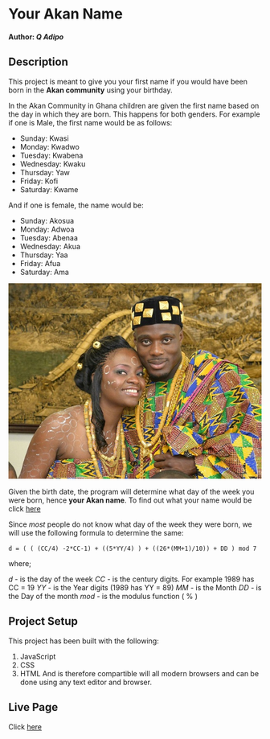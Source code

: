# Your Akan Name

#### Author: *Q Adipo*


## Description
This project is meant to give you your first name if you would have been born in the **Akan community** using your birthday.

In the Akan Community in Ghana children are given the first name based on the day in which they are born. This happens for both genders. For example if one is Male, the first name would be as follows:

- Sunday: Kwasi
- Monday: Kwadwo
- Tuesday: Kwabena
- Wednesday: Kwaku
- Thursday:  Yaw
- Friday: Kofi
- Saturday: Kwame

And if one is female, the name would be:

- Sunday: Akosua
- Monday: Adwoa
- Tuesday: Abenaa
- Wednesday: Akua
- Thursday:  Yaa
- Friday: Afua
- Saturday: Ama

![Akan Couple](akan.jpeg)

Given the birth date, the program will determine what day of the week you were born, hence **your Akan name**. To find out what your name would be click [here](https://qadipo.github.io/akan-name/)

Since *most* people do not know what day of the week they were born, we will use the following formula to determine the same:

    d = ( ( (CC/4) -2*CC-1) + ((5*YY/4) ) + ((26*(MM+1)/10)) + DD ) mod 7

 where;

 *d* - is the day of the week
 *CC* - is the century digits. For example 1989 has CC = 19
 *YY* - is the Year digits (1989 has YY = 89)
 *MM* -  is the Month
 *DD* - is the Day of the month 
 *mod* - is the modulus function ( % )

## Project Setup
This project has been built with the following:
1. JavaScript
2. CSS
3. HTML
And is therefore compartible will all modern browsers and can be done using any text editor and browser.

## Live Page
Click [here](https://qadipo.github.io/akan-name/)



